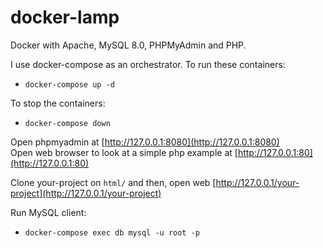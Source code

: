 # docker-lamp

Docker with Apache, MySQL 8.0, PHPMyAdmin and PHP.

I use docker-compose as an orchestrator. To run these containers:

- `docker-compose up -d`

To stop the containers:

- `docker-compose down`

Open phpmyadmin at [http://127.0.0.1:8080](http://127.0.0.1:8080)  
Open web browser to look at a simple php example at [http://127.0.0.1:80](http://127.0.0.1:80)

Clone your-project on `html/` and then, open web [http://127.0.0.1/your-project](http://127.0.0.1/your-project)

Run MySQL client:

- `docker-compose exec db mysql -u root -p`